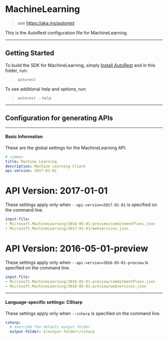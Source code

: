 # MachineLearning
    
> see https://aka.ms/autorest

This is the AutoRest configuration file for MachineLearning.



---
## Getting Started 
To build the SDK for MachineLearning, simply [Install AutoRest](https://aka.ms/autorest/install) and in this folder, run:

> `autorest`

To see additional help and options, run:

> `autorest --help`
---

## Configuration for generating APIs


---
#### Basic Information 
These are the global settings for the MachineLearning API.

``` yaml
# common 
title: Machine Learning
description: Machine Learning Client
api-version: 2017-01-01

```


# API Version: 2017-01-01

These settings apply only when `--api-version=2017-01-01` is specified on the command line.

``` yaml $(api-version) == '2017-01-01'
input-file:
- Microsoft.MachineLearning/2016-05-01-preview/commitmentPlans.json
- Microsoft.MachineLearning/2017-01-01/webservices.json

```
 
# API Version: 2016-05-01-preview

These settings apply only when `--api-version=2016-05-01-preview` is specified on the command line.

``` yaml $(api-version) == '2016-05-01-preview'
input-file:
- Microsoft.MachineLearning/2016-05-01-preview/commitmentPlans.json
- Microsoft.MachineLearning/2016-05-01-preview/webservices.json

```


---
#### Language-specific settings: CSharp

These settings apply only when `--csharp` is specified on the command line.

``` yaml $(csharp)
csharp:
  # override the default output folder
  output-folder: $(output-folder)/csharp
```

